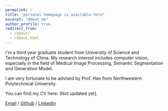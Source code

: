 ```yaml
---
permalink: /
title: "personal homepage is available here"
excerpt: "About me"
author_profile: true
redirect_from: 
  - /about/
  - /about.html
---
```


I'm a third year graduate student from University of Science and Technology of China. My research interest includes computer vision, especially in the field of  Medical Image Processing, Semantic Segmentation and Generation Model.

I am very fortunate to be advised by Prof. Han from Northwestern Polytechnical University. 

You can find my CV here: [Not updated yet].

[Email](mailto:huiqian@mail.ustc.edu.cn) / [Github](https://github.com/HuiqianLi) / [LinkedIn](https://www.linkedin.com/in/cheyannelee/)

